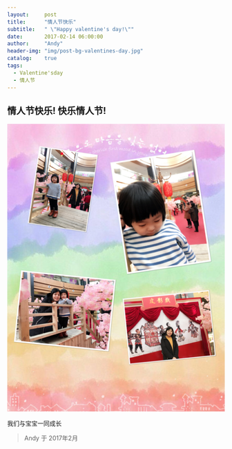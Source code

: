 ```yaml
---
layout:     post
title:      "情人节快乐"
subtitle:   " \"Happy valentine's day!\""
date:       2017-02-14 06:00:00
author:     "Andy"
header-img: "img/post-bg-valentines-day.jpg"
catalog:    true
tags: 
  - Valentine'sday   
  - 情人节
---
```


## 情人节快乐! 快乐情人节!
![](/img/in-post/post-valentins-day.PNG)

我们与宝宝一同成长
> Andy 于 2017年2月
<embed autostart="true" hidden="true" loop="true" src="http://data7.5sing.kgimg.com/T1jtZyBXbT1R47IVrK.mp3">
